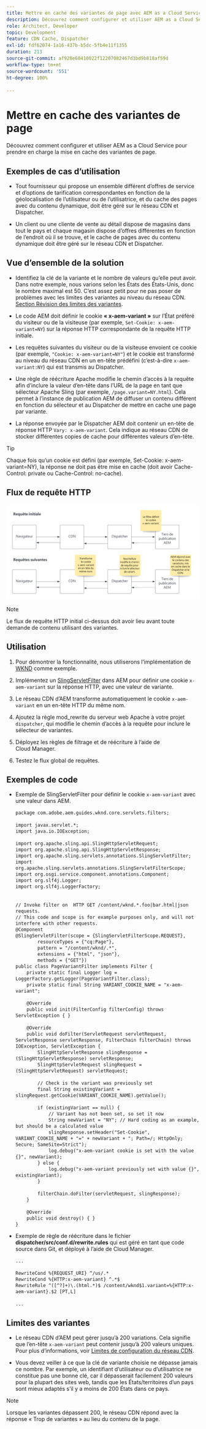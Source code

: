 ```yaml
---
title: Mettre en cache des variantes de page avec AEM as a Cloud Service
description: Découvrez comment configurer et utiliser AEM as a Cloud Service pour prendre en charge la mise en cache des variantes de page.
role: Architect, Developer
topic: Development
feature: CDN Cache, Dispatcher
exl-id: fdf62074-1a16-437b-b5dc-5fb4e11f1355
duration: 213
source-git-commit: af928e60410022f12207082467d3bd9b818af59d
workflow-type: tm+mt
source-wordcount: '551'
ht-degree: 100%

---
```


# Mettre en cache des variantes de page

Découvrez comment configurer et utiliser AEM as a Cloud Service pour prendre en charge la mise en cache des variantes de page.

## Exemples de cas d’utilisation

+ Tout fournisseur qui propose un ensemble différent d’offres de service et d’options de tarification correspondantes en fonction de la géolocalisation de l’utilisateur ou de l’utilisatrice, et du cache des pages avec du contenu dynamique, doit être géré sur le réseau CDN et Dispatcher.

+ Un client ou une cliente de vente au détail dispose de magasins dans tout le pays et chaque magasin dispose d’offres différentes en fonction de l’endroit où il se trouve, et le cache de pages avec du contenu dynamique doit être géré sur le réseau CDN et Dispatcher.

## Vue d’ensemble de la solution

+ Identifiez la clé de la variante et le nombre de valeurs qu’elle peut avoir. Dans notre exemple, nous varions selon les États des États-Unis, donc le nombre maximal est 50. C’est assez petit pour ne pas poser de problèmes avec les limites des variantes au niveau du réseau CDN. [Section Révision des limites des variantes](#variant-limitations).

+ Le code AEM doit définir le cookie __« x-aem-variant »__ sur l’État préféré du visiteur ou de la visiteuse (par exemple, `Set-Cookie: x-aem-variant=NY`) sur la réponse HTTP correspondante de la requête HTTP initiale.

+ Les requêtes suivantes du visiteur ou de la visiteuse envoient ce cookie (par exemple, `"Cookie: x-aem-variant=NY"`) et le cookie est transformé au niveau du réseau CDN en un en-tête prédéfini (c’est-à-dire `x-aem-variant:NY`) qui est transmis au Dispatcher.

+ Une règle de réécriture Apache modifie le chemin d’accès à la requête afin d’inclure la valeur d’en-tête dans l’URL de la page en tant que sélecteur Apache Sling (par exemple, `/page.variant=NY.html`). Cela permet à l’instance de publication AEM de diffuser un contenu différent en fonction du sélecteur et au Dispatcher de mettre en cache une page par variante.

+ La réponse envoyée par le Dispatcher AEM doit contenir un en-tête de réponse HTTP `Vary: x-aem-variant`. Cela indique au réseau CDN de stocker différentes copies de cache pour différentes valeurs d’en-tête.

>[!TIP]
>
>Chaque fois qu’un cookie est défini (par exemple, Set-Cookie: x-aem-variant=NY), la réponse ne doit pas être mise en cache (doit avoir Cache-Control: private ou Cache-Control: no-cache).

## Flux de requête HTTP

![Flux de requête de cache de variantes.](./assets/variant-cache-request-flow.png)

>[!NOTE]
>
>Le flux de requête HTTP initial ci-dessus doit avoir lieu avant toute demande de contenu utilisant des variantes.

## Utilisation

1. Pour démontrer la fonctionnalité, nous utiliserons l’implémentation de [WKND](https://experienceleague.adobe.com/docs/experience-manager-learn/getting-started-wknd-tutorial-develop/overview.html?lang=fr) comme exemple.

1. Implémentez un [SlingServletFilter](https://sling.apache.org/documentation/the-sling-engine/filters.html) dans AEM pour définir une cookie `x-aem-variant` sur la réponse HTTP, avec une valeur de variante.

1. Le réseau CDN d’AEM transforme automatiquement le cookie `x-aem-variant` en un en-tête HTTP du même nom.

1. Ajoutez la règle mod_rewrite du serveur web Apache à votre projet `dispatcher`, qui modifie le chemin d’accès à la requête pour inclure le sélecteur de variantes.

1. Déployez les règles de filtrage et de réécriture à l’aide de Cloud Manager.

1. Testez le flux global de requêtes.

## Exemples de code

+ Exemple de SlingServletFilter pour définir le cookie `x-aem-variant` avec une valeur dans AEM.

  ```
  package com.adobe.aem.guides.wknd.core.servlets.filters;
  
  import javax.servlet.*;
  import java.io.IOException;
  
  import org.apache.sling.api.SlingHttpServletRequest;
  import org.apache.sling.api.SlingHttpServletResponse;
  import org.apache.sling.servlets.annotations.SlingServletFilter;
  import org.apache.sling.servlets.annotations.SlingServletFilterScope;
  import org.osgi.service.component.annotations.Component;
  import org.slf4j.Logger;
  import org.slf4j.LoggerFactory;
  
  
  // Invoke filter on  HTTP GET /content/wknd.*.foo|bar.html|json requests.
  // This code and scope is for example purposes only, and will not interfere with other requests.
  @Component
  @SlingServletFilter(scope = {SlingServletFilterScope.REQUEST},
          resourceTypes = {"cq:Page"},
          pattern = "/content/wknd/.*",
          extensions = {"html", "json"},
          methods = {"GET"})
  public class PageVariantFilter implements Filter {
      private static final Logger log = LoggerFactory.getLogger(PageVariantFilter.class);
      private static final String VARIANT_COOKIE_NAME = "x-aem-variant";
  
      @Override
      public void init(FilterConfig filterConfig) throws ServletException { }
  
      @Override
      public void doFilter(ServletRequest servletRequest, ServletResponse servletResponse, FilterChain filterChain) throws IOException, ServletException {
          SlingHttpServletResponse slingResponse = (SlingHttpServletResponse) servletResponse;
          SlingHttpServletRequest slingRequest = (SlingHttpServletRequest) servletRequest;
  
          // Check is the variant was previously set
          final String existingVariant = slingRequest.getCookie(VARIANT_COOKIE_NAME).getValue();
  
          if (existingVariant == null) {
              // Variant has not been set, so set it now
              String newVariant = "NY"; // Hard coding as an example, but should be a calculated value
              slingResponse.setHeader("Set-Cookie", VARIANT_COOKIE_NAME + "=" + newVariant + "; Path=/; HttpOnly; Secure; SameSite=Strict");
              log.debug("x-aem-variant cookie is set with the value {}", newVariant);
          } else {
              log.debug("x-aem-variant previously set with value {}", existingVariant);
          }
  
          filterChain.doFilter(servletRequest, slingResponse);
      }
  
      @Override
      public void destroy() { }
  }
  ```

+ Exemple de règle de réécriture dans le fichier __dispatcher/src/conf.d/rewrite.rules__ qui est géré en tant que code source dans Git, et déployé à l’aide de Cloud Manager.

  ```
  ...
  
  RewriteCond %{REQUEST_URI} ^/us/.*  
  RewriteCond %{HTTP:x-aem-variant} ^.*$  
  RewriteRule ^([^?]+)\.(html.*)$ /content/wknd$1.variant=%{HTTP:x-aem-variant}.$2 [PT,L] 
  
  ...
  ```

## Limites des variantes

+ Le réseau CDN d’AEM peut gérer jusqu’à 200 variations. Cela signifie que l’en-tête `x-aem-variant` peut contenir jusqu’à 200 valeurs uniques. Pour plus d’informations, voir [Limites de configuration du réseau CDN](https://docs.fastly.com/en/guides/resource-limits).

+ Vous devez veiller à ce que la clé de variante choisie ne dépasse jamais ce nombre.  Par exemple, un identifiant d’utilisateur ou d’utilisatrice ne constitue pas une bonne clé, car il dépasserait facilement 200 valeurs pour la plupart des sites web, tandis que les États/territoires d’un pays sont mieux adaptés s’il y a moins de 200 États dans ce pays.

>[!NOTE]
>
>Lorsque les variantes dépassent 200, le réseau CDN répond avec la réponse « Trop de variantes » au lieu du contenu de la page.
